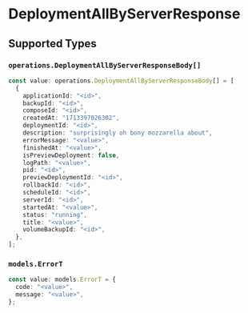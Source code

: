 # DeploymentAllByServerResponse


## Supported Types

### `operations.DeploymentAllByServerResponseBody[]`

```typescript
const value: operations.DeploymentAllByServerResponseBody[] = [
  {
    applicationId: "<id>",
    backupId: "<id>",
    composeId: "<id>",
    createdAt: "1713397026302",
    deploymentId: "<id>",
    description: "surprisingly oh bony mozzarella about",
    errorMessage: "<value>",
    finishedAt: "<value>",
    isPreviewDeployment: false,
    logPath: "<value>",
    pid: "<id>",
    previewDeploymentId: "<id>",
    rollbackId: "<id>",
    scheduleId: "<id>",
    serverId: "<id>",
    startedAt: "<value>",
    status: "running",
    title: "<value>",
    volumeBackupId: "<id>",
  },
];
```

### `models.ErrorT`

```typescript
const value: models.ErrorT = {
  code: "<value>",
  message: "<value>",
};
```

